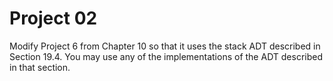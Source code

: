 # Project 02

Modify Project 6 from Chapter 10 so that it uses the stack ADT described in Section 19.4. You may use any of the implementations of the ADT described in that section.
